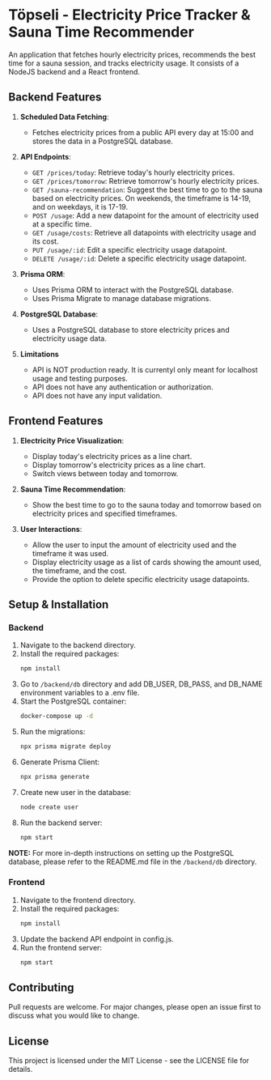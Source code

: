 # Töpseli - Electricity Price Tracker & Sauna Time Recommender

An application that fetches hourly electricity prices, recommends the best time for a sauna session, and tracks electricity usage. It consists of a NodeJS backend and a React frontend.

## Backend Features

1. **Scheduled Data Fetching**:
   - Fetches electricity prices from a public API every day at 15:00 and stores the data in a PostgreSQL database.

2. **API Endpoints**:
   - `GET /prices/today`: Retrieve today's hourly electricity prices.
   - `GET /prices/tomorrow`: Retrieve tomorrow's hourly electricity prices.
   - `GET /sauna-recommendation`: Suggest the best time to go to the sauna based on electricity prices. On weekends, the timeframe is 14-19, and on weekdays, it is 17-19.
   - `POST /usage`: Add a new datapoint for the amount of electricity used at a specific time.
   - `GET /usage/costs`: Retrieve all datapoints with electricity usage and its cost.
   - `PUT /usage/:id`: Edit a specific electricity usage datapoint.
   - `DELETE /usage/:id`: Delete a specific electricity usage datapoint.

3. **Prisma ORM**:
   - Uses Prisma ORM to interact with the PostgreSQL database.
   - Uses Prisma Migrate to manage database migrations.

4. **PostgreSQL Database**:
   - Uses a PostgreSQL database to store electricity prices and electricity usage data.

4. **Limitations**
    - API is NOT production ready. It is currentyl only meant for localhost usage and testing purposes.
    - API does not have any authentication or authorization.
    - API does not have any input validation.
## Frontend Features

1. **Electricity Price Visualization**:
   - Display today's electricity prices as a line chart.
   - Display tomorrow's electricity prices as a line chart.
   - Switch views between today and tomorrow.

2. **Sauna Time Recommendation**:
   - Show the best time to go to the sauna today and tomorrow based on electricity prices and specified timeframes.

3. **User Interactions**:
   - Allow the user to input the amount of electricity used and the timeframe it was used.
   - Display electricity usage as a list of cards showing the amount used, the timeframe, and the cost.
   - Provide the option to delete specific electricity usage datapoints.

## Setup & Installation

### Backend

1. Navigate to the backend directory.
2. Install the required packages:
   ```bash
   npm install
   ```
3. Go to `/backend/db` directory and add DB_USER, DB_PASS, and DB_NAME environment variables to a .env file.
4. Start the PostgreSQL container:
    ```bash
    docker-compose up -d
    ```
5. Run the migrations:
   ```bash
   npx prisma migrate deploy
   ```
6. Generate Prisma Client:
    ```bash
    npx prisma generate
    ```
7. Create new user in the database:
    ```bash
    node create user
    ```
6. Run the backend server:
    ```bash
    npm start
    ```

**NOTE:** For more in-depth instructions on setting up the PostgreSQL database, please refer to the README.md file in the `/backend/db` directory.
### Frontend

1. Navigate to the frontend directory.
2. Install the required packages:
   ```bash
   npm install
   ```
3. Update the backend API endpoint in config.js.
4. Run the frontend server:
    ```bash
    npm start
    ```

## Contributing

Pull requests are welcome. For major changes, please open an issue first to discuss what you would like to change.

## License

This project is licensed under the MIT License - see the LICENSE file for details.